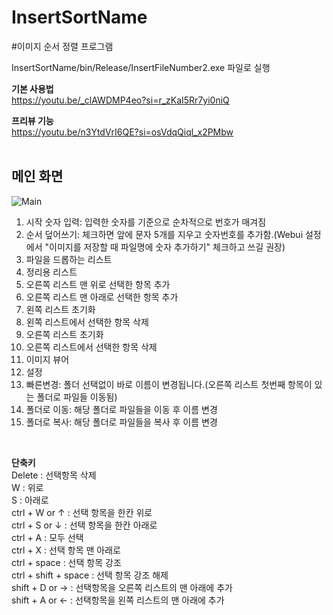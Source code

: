 # InsertSortName
#이미지 순서 정렬 프로그램

InsertSortName/bin/Release/InsertFileNumber2.exe 파일로 실행

<b> 기본 사용법 </b></br>
https://youtu.be/_clAWDMP4eo?si=r_zKaI5Rr7yi0niQ

<b>프리뷰 기능</b></br>
https://youtu.be/n3YtdVrI6QE?si=osVdqQiql_x2PMbw
</br></br>
## 메인 화면
![Main](https://github.com/dudcjs2779/InsertSortName/assets/42354230/6c3044c4-e5e6-4c9a-b349-d045632d2b05)

1. 시작 숫자 입력: 입력한 숫자를 기준으로 순차적으로 번호가 매겨짐
2. 순서 덮어쓰기: 체크하면 앞에 문자 5개를 지우고 숫자번호를 추가함.(Webui 설정에서 "이미지를 저장할 때 파일명에 숫자 추가하기" 체크하고 쓰길 권장)
3. 파일을 드롭하는 리스트
4. 정리용 리스트
5. 오른쪽 리스트 맨 위로 선택한 항목 추가
6. 오른쪽 리스트 맨 아래로 선택한 항목 추가
7. 왼쪽 리스트 초기화
8. 왼쪽 리스트에서 선택한 항목 삭제
9. 오른쪽 리스트 초기화
10. 오른쪽 리스트에서 선택한 항목 삭제
11. 이미지 뷰어
12. 설정
13. 빠른변경: 폴더 선택없이 바로 이름이 변경됩니다.(오른쪽 리스트 첫번째 항목이 있는 폴더로 파일들 이동됨)
14. 폴더로 이동: 해당 폴더로 파일들을 이동 후 이름 변경
15. 폴더로 복사: 해당 폴더로 파일들을 복사 후 이름 변경

</br>

<b> 단축키 </b></br>
Delete : 선택항목 삭제  
W : 위로  
S : 아래로  
ctrl + W or ↑ : 선택 항목을 한칸 위로  
ctrl + S or ↓ : 선택 항목을 한칸 아래로  
ctrl + A : 모두 선택  
ctrl + X : 선택 항목 맨 아래로  
ctrl + space : 선택 항목 강조  
ctrl + shift + space : 선택 항목 강조 해제  
shift + D or → : 선택항목을 오른쪽 리스트의 맨 아래에 추가  
shift + A or ← : 선택항목을 왼쪽 리스트의 맨 아래에 추가  

